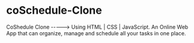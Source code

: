# coSchedule-Clone
CoShedule Clone -----> Using HTML | CSS | JavaScript. An Online Web App that can organize, manage and schedule all your tasks in one place.
